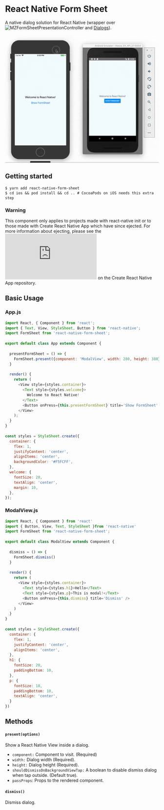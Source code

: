 # React Native Form Sheet
A native dialog solution for React Native (wrapper over ![MZFormSheetPresentationController](https://github.com/m1entus/MZFormSheetPresentationController) and [Dialogs](https://developer.android.com/guide/topics/ui/dialogs.html)).

![React Native Form Sheet](https://raw.githubusercontent.com/lazaronixon/react-native-form-sheet/master/Example/screenshots/form_sheet_example.gif)

## Getting started
```
$ yarn add react-native-form-sheet
$ cd ios && pod install && cd .. # CocoaPods on iOS needs this extra step
```

### Warning
This component only applies to projects made with react-native init or to those made with Create React Native App which have since ejected. For more information about ejecting, please see the ![guide](https://github.com/react-community/create-react-native-app/blob/master/EJECTING.md) on the Create React Native App repository.

## Basic Usage
### App.js
```javascript
import React, { Component } from 'react';
import { Text, View, StyleSheet, Button } from 'react-native';
import FormSheet from 'react-native-form-sheet';

export default class App extends Component {

  presentFormSheet = () => {
    FormSheet.present({component: 'ModalView', width: 280, height: 380})
  }

  render() {
    return (
      <View style={styles.container}>
        <Text style={styles.welcome}>
          Welcome to React Native!
        </Text>
        <Button onPress={this.presentFormSheet} title='Show FormSheet' />
      </View>
    );
  }
}

const styles = StyleSheet.create({
  container: {
    flex: 1,
    justifyContent: 'center',
    alignItems: 'center',
    backgroundColor: '#F5FCFF',
  },
  welcome: {
    fontSize: 20,
    textAlign: 'center',
    margin: 10,
  },
});
```

### ModalView.js
```javascript
import React, { Component } from 'react'
import { Button, View, Text, StyleSheet }from 'react-native'
import FormSheet from 'react-native-form-sheet';

export default class ModalView extends Component {

  dismiss = () => {
    FormSheet.dismiss()
  }

  render() {
    return (
      <View style={styles.container}>
        <Text style={styles.h1}>Hello</Text>
        <Text style={styles.p}>This is modal!</Text>
        <Button onPress={this.dismiss} title='Dismiss' />
      </View>
    )
  }
}

const styles = StyleSheet.create({
  container: {
    flex: 1,
    justifyContent: 'center',
    alignItems: 'center',
  },
  h1: {
    fontSize: 28,
    paddingBottom: 10,
  },
  p: {
    fontSize: 18,
    paddingBottom: 10,
    textAlign: 'center',
  }
})
```

## Methods
#### `present(options)`
Show a React Native View inside a dialog.
- `component:` Component to visit. (Required)
- `width:` Dialog width (Required).
- `height:` Dialog height (Required).
- `shouldDismissOnBackgroundViewTap:` A boolean to disable dismiss dialog when tap outside. (Default true).
- `passProps`: Props to the rendered component.

#### `dismiss()`
Dismiss dialog.
